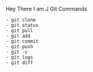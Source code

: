 Hey There I am J
Git Commands
```
- git clone
- git status
- git pull
- git add
- git commit
- git push
- git -v
- git logs
- git diff
```